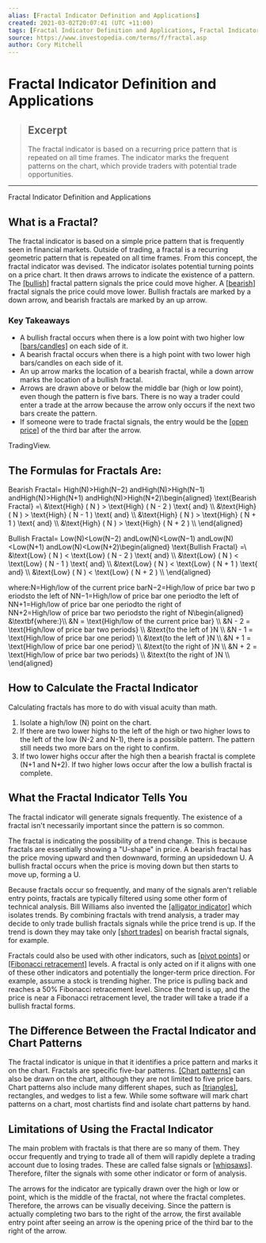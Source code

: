 ```yaml
---
alias: [Fractal Indicator Definition and Applications]
created: 2021-03-02T20:07:41 (UTC +11:00)
tags: [Fractal Indicator Definition and Applications, Fractal Indicator Definition and Applications]
source: https://www.investopedia.com/terms/f/fractal.asp
author: Cory Mitchell
---
```


# Fractal Indicator Definition and Applications

> ## Excerpt
> The fractal indicator is based on a recurring price pattern that is repeated on all time frames. The indicator marks the frequent patterns on the chart, which provide traders with potential trade opportunities.

---

Fractal Indicator Definition and Applications
## What is a Fractal?

The fractal indicator is based on a simple price pattern that is frequently seen in financial markets. Outside of trading, a fractal is a recurring geometric pattern that is repeated on all time frames. From this concept, the fractal indicator was devised. The indicator isolates potential turning points on a price chart. It then draws arrows to indicate the existence of a pattern. The [[bullish]](https://www.investopedia.com/terms/b/bullmarket.asp) fractal pattern signals the price could move higher. A [[bearish]](https://www.investopedia.com/terms/b/bearmarket.asp) fractal signals the price could move lower. Bullish fractals are marked by a down arrow, and bearish fractals are marked by an up arrow.

### Key Takeaways

-   A bullish fractal occurs when there is a low point with two higher low [[bars/candles]](https://www.investopedia.com/terms/c/candlestick.asp) on each side of it.
-   A bearish fractal occurs when there is a high point with two lower high bars/candles on each side of it.
-   An up arrow marks the location of a bearish fractal, while a down arrow marks the location of a bullish fractal.
-   Arrows are drawn above or below the middle bar (high or low point), even though the pattern is five bars. There is no way a trader could enter a trade at the arrow because the arrow only occurs if the next two bars create the pattern.
-   If someone were to trade fractal signals, the entry would be the [[open price]](https://www.investopedia.com/terms/o/openingprice.asp) of the third bar after the arrow.

TradingView.

## The Formulas for Fractals Are:

Bearish Fractal\= High(N)\>High(N−2) andHigh(N)\>High(N−1) andHigh(N)\>High(N+1) andHigh(N)\>High(N+2)\\begin{aligned} \\text{Bearish Fractal} =\\ &\\text{High} ( N ) > \\text{High} ( N - 2 ) \\text{ and} \\\\ &\\text{High} ( N ) > \\text{High} ( N - 1 ) \\text{ and} \\\\ &\\text{High} ( N ) > \\text{High} ( N + 1 ) \\text{ and} \\\\ &\\text{High} ( N ) > \\text{High} ( N + 2 ) \\\\ \\end{aligned}

Bullish Fractal\= Low(N)<Low(N−2) andLow(N)<Low(N−1) andLow(N)<Low(N+1) andLow(N)<Low(N+2)\\begin{aligned} \\text{Bullish Fractal} =\\ &\\text{Low} ( N ) < \\text{Low} ( N - 2 ) \\text{ and} \\\\ &\\text{Low} ( N ) < \\text{Low} ( N - 1 ) \\text{ and} \\\\ &\\text{Low} ( N ) < \\text{Low} ( N + 1 ) \\text{ and} \\\\ &\\text{Low} ( N ) < \\text{Low} ( N + 2 ) \\\\ \\end{aligned}

where:N\=High/low of the current price barN−2\=High/low of price bar two periodsto the left of NN−1\=High/low of price bar one periodto the left of NN+1\=High/low of price bar one periodto the right of NN+2\=High/low of price bar two periodsto the right of N\\begin{aligned} &\\textbf{where:}\\\\ &N = \\text{High/low of the current price bar} \\\\ &N - 2 = \\text{High/low of price bar two periods} \\\\ &\\text{to the left of }N \\\\ &N - 1 = \\text{High/low of price bar one period} \\\\ &\\text{to the left of }N \\\\ &N + 1 = \\text{High/low of price bar one period} \\\\ &\\text{to the right of }N \\\\ &N + 2 = \\text{High/low of price bar two periods} \\\\ &\\text{to the right of }N \\\\ \\end{aligned}

## How to Calculate the Fractal Indicator

Calculating fractals has more to do with visual acuity than math.

1.  Isolate a high/low (N) point on the chart.
2.  If there are two lower highs to the left of the high or two higher lows to the left of the low (N-2 and N-1), there is a possible pattern. The pattern still needs two more bars on the right to confirm.
3.  If two lower highs occur after the high then a bearish fractal is complete (N+1 and N+2). If two higher lows occur after the low a bullish fractal is complete.

## What the Fractal Indicator Tells You

The fractal indicator will generate signals frequently. The existence of a fractal isn't necessarily important since the pattern is so common.

The fractal is indicating the possibility of a trend change. This is because fractals are essentially showing a "U-shape" in price. A bearish fractal has the price moving upward and then downward, forming an upsidedown U. A bullish fractal occurs when the price is moving down but then starts to move up, forming a U.

Because fractals occur so frequently, and many of the signals aren't reliable entry points, fractals are typically filtered using some other form of technical analysis. Bill Williams also invented the [[alligator indicator]](https://www.investopedia.com/articles/trading/072115/exploring-williams-alligator-indicator.asp) which isolates trends. By combining fractals with trend analysis, a trader may decide to only trade bullish fractals signals while the price trend is up. If the trend is down they may take only [[short trades]](https://www.investopedia.com/terms/s/short.asp) on bearish fractal signals, for example.

Fractals could also be used with other indicators, such as [[pivot points]](https://www.investopedia.com/terms/p/pivotpoint.asp) or [[Fibonacci retracement]](https://www.investopedia.com/terms/f/fibonacciretracement.asp) levels. A fractal is only acted on if it aligns with one of these other indicators and potentially the longer-term price direction. For example, assume a stock is trending higher. The price is pulling back and reaches a 50% Fibonacci retracement level. Since the trend is up, and the price is near a Fibonacci retracement level, the trader will take a trade if a bullish fractal forms.

## The Difference Between the Fractal Indicator and Chart Patterns

The fractal indicator is unique in that it identifies a price pattern and marks it on the chart. Fractals are specific five-bar patterns. [[Chart patterns]](https://www.investopedia.com/articles/technical/112601.asp) can also be drawn on the chart, although they are not limited to five price bars. Chart patterns also include many different shapes, such as [[triangles]](https://www.investopedia.com/terms/t/triangle.asp), rectangles, and wedges to list a few. While some software will mark chart patterns on a chart, most chartists find and isolate chart patterns by hand.

## Limitations of Using the Fractal Indicator

The main problem with fractals is that there are so many of them. They occur frequently and trying to trade all of them will rapidly deplete a trading account due to losing trades. These are called false signals or [[whipsaws]](https://www.investopedia.com/terms/w/whipsaw.asp). Therefore, filter the signals with some other indicator or form of analysis.

The arrows for the indicator are typically drawn over the high or low or point, which is the middle of the fractal, not where the fractal completes. Therefore, the arrows can be visually deceiving. Since the pattern is actually completing two bars to the right of the arrow, the first available entry point after seeing an arrow is the opening price of the third bar to the right of the arrow.
